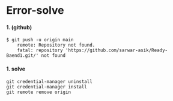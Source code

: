 ﻿# Error-solve

#### 1. (github)
    $ git push -u origin main
        remote: Repository not found.
        fatal: repository 'https://github.com/sarwar-asik/Ready-Baend1.git/' not found 
#### 1. solve 
    git credential-manager uninstall
    git credential-manager install
    git remote remove origin
